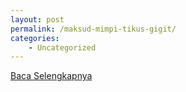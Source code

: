 ```yaml
---
layout: post
permalink: /maksud-mimpi-tikus-gigit/
categories:
    - Uncategorized
---
```


[Baca Selengkapnya](/01)